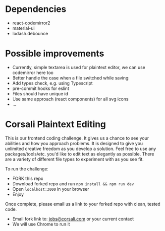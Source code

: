 # Dependencies

- react-codemirror2
- material-ui
- lodash.debounce

# Possible improvements

- Currently, simple textarea is used for plaintext editor, we can use codemirror here too
- Better handle the case when a file switched while saving
- Add types check, e.g. using Typescript
- pre-commit hooks for eslint
- Files should have unique id
- Use same approach (react components) for all svg icons
- ...

# Corsali Plaintext Editing

This is our frontend coding challenge. It gives us a chance to see your abilities and how you approach problems. It is designed to give you unlimited creative freedom as you develop a solution. Feel free to use any packages/tools/etc. you'd like to edit text as elegantly as possible. There are a variety of different file types to experiment with as you see fit.

To run the challenge:

- FORK this repo
- Download forked repo and run `npm install && npm run dev`
- Open `localhost:3000` in your browser
- Enjoy

Once complete, please email us a link to your forked repo with clean, tested code.

- Email fork link to: jobs@corsali.com or your current contact
- We will use Chrome to run it
